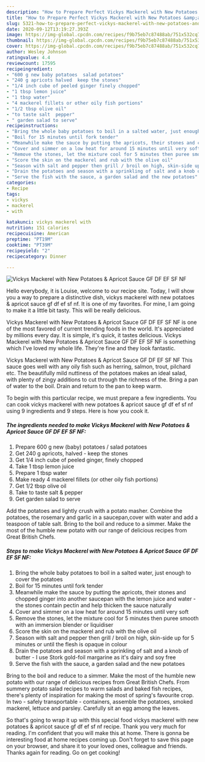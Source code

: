 ```yaml
---
description: "How to Prepare Perfect Vickys Mackerel with New Potatoes &amp;amp; Apricot Sauce GF DF EF SF NF"
title: "How to Prepare Perfect Vickys Mackerel with New Potatoes &amp;amp; Apricot Sauce GF DF EF SF NF"
slug: 5321-how-to-prepare-perfect-vickys-mackerel-with-new-potatoes-and-amp-apricot-sauce-gf-df-ef-sf-nf
date: 2020-09-12T13:19:27.393Z
image: https://img-global.cpcdn.com/recipes/f9b75eb7c87488ab/751x532cq70/vickys-mackerel-with-new-potatoes-apricot-sauce-gf-df-ef-sf-nf-recipe-main-photo.jpg
thumbnail: https://img-global.cpcdn.com/recipes/f9b75eb7c87488ab/751x532cq70/vickys-mackerel-with-new-potatoes-apricot-sauce-gf-df-ef-sf-nf-recipe-main-photo.jpg
cover: https://img-global.cpcdn.com/recipes/f9b75eb7c87488ab/751x532cq70/vickys-mackerel-with-new-potatoes-apricot-sauce-gf-df-ef-sf-nf-recipe-main-photo.jpg
author: Wesley Johnson
ratingvalue: 4.4
reviewcount: 17595
recipeingredient:
- "600 g new baby potatoes  salad potatoes"
- "240 g apricots halved  keep the stones"
- "1/4 inch cube of peeled ginger finely chopped"
- "1 tbsp lemon juice"
- "1 tbsp water"
- "4 mackerel fillets or other oily fish portions"
- "1/2 tbsp olive oil"
- "to taste salt  pepper"
- " garden salad to serve"
recipeinstructions:
- "Bring the whole baby potatoes to boil in a salted water, just enough to cover the potatoes"
- "Boil for 15 minutes until fork tender"
- "Meanwhile make the sauce by putting the apricots, their stones and chopped ginger into another saucepan with the lemon juice and water - the stones contain pectin and help thicken the sauce naturally"
- "Cover and simmer on a low heat for around 15 minutes until very soft"
- "Remove the stones, let the mixture cool for 5 minutes then puree smooth with an immersion blender or liquidiser"
- "Score the skin on the mackerel and rub with the olive oil"
- "Season with salt and pepper then grill / broil on high, skin-side up for 5 minutes or until the flesh is opaque in colour"
- "Drain the potatoes and season with a sprinkling of salt and a knob of butter - I use Stork gold-foil margarine as it&#39;s dairy and soy free"
- "Serve the fish with the sauce, a garden salad and the new potatoes"
categories:
- Recipe
tags:
- vickys
- mackerel
- with

katakunci: vickys mackerel with 
nutrition: 151 calories
recipecuisine: American
preptime: "PT19M"
cooktime: "PT39M"
recipeyield: "2"
recipecategory: Dinner

---
```



![Vickys Mackerel with New Potatoes &amp; Apricot Sauce GF DF EF SF NF](https://img-global.cpcdn.com/recipes/f9b75eb7c87488ab/751x532cq70/vickys-mackerel-with-new-potatoes-apricot-sauce-gf-df-ef-sf-nf-recipe-main-photo.jpg)

Hello everybody, it is Louise, welcome to our recipe site. Today, I will show you a way to prepare a distinctive dish, vickys mackerel with new potatoes &amp; apricot sauce gf df ef sf nf. It is one of my favorites. For mine, I am going to make it a little bit tasty. This will be really delicious.

Vickys Mackerel with New Potatoes &amp; Apricot Sauce GF DF EF SF NF is one of the most favored of current trending foods in the world. It's appreciated by millions every day. It is simple, it's quick, it tastes delicious. Vickys Mackerel with New Potatoes &amp; Apricot Sauce GF DF EF SF NF is something which I've loved my whole life. They're fine and they look fantastic.

Vickys Mackerel with New Potatoes &amp; Apricot Sauce GF DF EF SF NF This sauce goes well with any oily fish such as herring, salmon, trout, pilchard etc. The beautifully mild nuttiness of the potatoes makes an ideal salad, with plenty of zingy additions to cut through the richness of the. Bring a pan of water to the boil. Drain and return to the pan to keep warm.


To begin with this particular recipe, we must prepare a few ingredients. You can cook vickys mackerel with new potatoes &amp; apricot sauce gf df ef sf nf using 9 ingredients and 9 steps. Here is how you cook it.

<!--inarticleads1-->

##### The ingredients needed to make Vickys Mackerel with New Potatoes &amp; Apricot Sauce GF DF EF SF NF:

1. Prepare 600 g new (baby) potatoes / salad potatoes
1. Get 240 g apricots, halved - keep the stones
1. Get 1/4 inch cube of peeled ginger, finely chopped
1. Take 1 tbsp lemon juice
1. Prepare 1 tbsp water
1. Make ready 4 mackerel fillets (or other oily fish portions)
1. Get 1/2 tbsp olive oil
1. Take to taste salt &amp; pepper
1. Get  garden salad to serve


Add the potatoes and lightly crush with a potato masher. Combine the potatoes, the rosemary and garlic in a saucepan,cover with water and add a teaspoon of table salt. Bring to the boil and reduce to a simmer. Make the most of the humble new potato with our range of delicious recipes from Great British Chefs. 

<!--inarticleads2-->

##### Steps to make Vickys Mackerel with New Potatoes &amp; Apricot Sauce GF DF EF SF NF:

1. Bring the whole baby potatoes to boil in a salted water, just enough to cover the potatoes
1. Boil for 15 minutes until fork tender
1. Meanwhile make the sauce by putting the apricots, their stones and chopped ginger into another saucepan with the lemon juice and water - the stones contain pectin and help thicken the sauce naturally
1. Cover and simmer on a low heat for around 15 minutes until very soft
1. Remove the stones, let the mixture cool for 5 minutes then puree smooth with an immersion blender or liquidiser
1. Score the skin on the mackerel and rub with the olive oil
1. Season with salt and pepper then grill / broil on high, skin-side up for 5 minutes or until the flesh is opaque in colour
1. Drain the potatoes and season with a sprinkling of salt and a knob of butter - I use Stork gold-foil margarine as it&#39;s dairy and soy free
1. Serve the fish with the sauce, a garden salad and the new potatoes


Bring to the boil and reduce to a simmer. Make the most of the humble new potato with our range of delicious recipes from Great British Chefs. From summery potato salad recipes to warm salads and baked fish recipes, there&#39;s plenty of inspiration for making the most of spring&#39;s favourite crop. In two - safely transportable - containers, assemble the potatoes, smoked mackerel, lettuce and parsley. Carefully sit an egg among the leaves. 

So that's going to wrap it up with this special food vickys mackerel with new potatoes &amp; apricot sauce gf df ef sf nf recipe. Thank you very much for reading. I'm confident that you will make this at home. There is gonna be interesting food at home recipes coming up. Don't forget to save this page on your browser, and share it to your loved ones, colleague and friends. Thanks again for reading. Go on get cooking!
